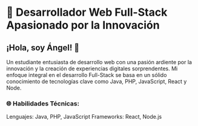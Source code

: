 
<h1>🚀 Desarrollador Web Full-Stack Apasionado por la Innovación</h1>

<h2>¡Hola, soy Ángel! 👋</h2> Un estudiante entusiasta de desarrollo web con una pasión ardiente por la innovación y la creación de experiencias digitales sorprendentes. Mi enfoque integral en el desarrollo Full-Stack se basa en un sólido conocimiento de tecnologías clave como Java, PHP, JavaScript, React y Node.

<h3>🌐 Habilidades Técnicas:</h3>
Lenguajes: Java, PHP, JavaScript
Frameworks: React, Node.js
